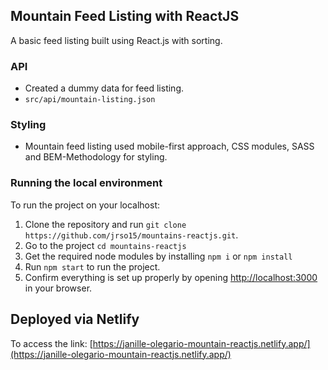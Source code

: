 ## Mountain Feed Listing with ReactJS

A basic feed listing built using React.js with sorting.

### API
* Created a dummy data for feed listing.
* `src/api/mountain-listing.json`

### Styling
* Mountain feed listing used mobile-first approach, CSS modules, SASS and BEM-Methodology for styling.

### Running the local environment ###

To run the project on your localhost:
  1. Clone the repository and run `git clone https://github.com/jrso15/mountains-reactjs.git`.
  2. Go to the project `cd mountains-reactjs`
  3. Get the required node modules by installing `npm i` or `npm install`
  4. Run `npm start` to run the project.
  7. Confirm everything is set up properly by opening [http://localhost:3000](http://localhost:3000) in your browser.


## Deployed via Netlify

To access the link: 
[https://janille-olegario-mountain-reactjs.netlify.app/](https://janille-olegario-mountain-reactjs.netlify.app/)
